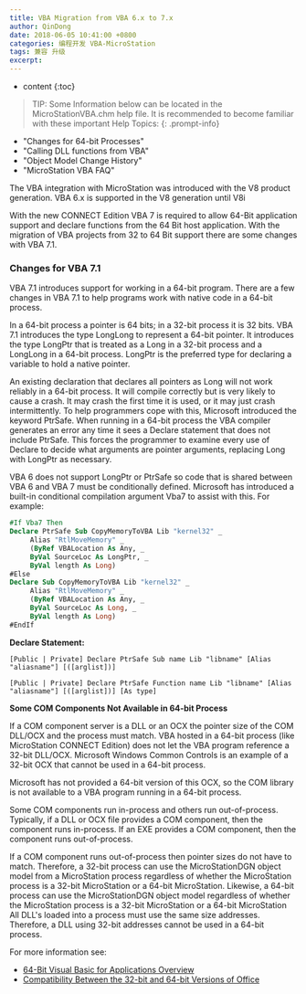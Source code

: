 ```yaml
---
title: VBA Migration from VBA 6.x to 7.x
author: QinDong
date: 2018-06-05 10:41:00 +0800
categories: 编程开发 VBA-MicroStation
tags: 兼容 升级
excerpt: 
---
```

* content
{:toc}

>TIP: Some Information below can be located in the MicroStationVBA.chm help file.  It is recommended to become familiar with these important Help Topics:
{: .prompt-info}

- "Changes for 64-bit Processes"
- "Calling DLL functions from VBA"
- "Object Model Change History"
- "MicroStation VBA FAQ"

The VBA integration with MicroStation was introduced with the V8 product generation. VBA 6.x is supported in the V8 generation until V8i

With the new CONNECT Edition VBA 7 is required to allow 64-Bit application support and declare functions from the 64 Bit host application. With the migration of VBA projects from 32 to 64 Bit support there are some changes with VBA 7.1.

### Changes for VBA 7.1

VBA 7.1 introduces support for working in a 64-bit program. There are a few changes in VBA 7.1 to help programs work with native code in a 64-bit process.

In a 64-bit process a pointer is 64 bits; in a 32-bit process it is 32 bits. VBA 7.1 introduces the type LongLong to represent a 64-bit pointer. It introduces the type LongPtr that is treated as a Long in a 32-bit process and a LongLong in a 64-bit process. LongPtr is the preferred type for declaring a variable to hold a native pointer.

An existing declaration that declares all pointers as Long will not work reliably in a 64-bit process. It will compile correctly but is very likely to cause a crash. It may crash the first time it is used, or it may just crash intermittently. To help programmers cope with this, Microsoft introduced the keyword PtrSafe. When running in a 64-bit process the VBA compiler generates an error any time it sees a Declare statement that does not include PtrSafe. This forces the programmer to examine every use of Declare to decide what arguments are pointer arguments, replacing Long with LongPtr as necessary.

VBA 6 does not support LongPtr or PtrSafe so code that is shared between VBA 6 and VBA 7 must be conditionally defined. Microsoft has introduced a built-in conditional compilation argument Vba7 to assist with this. For example:

```vb
#If Vba7 Then 
Declare PtrSafe Sub CopyMemoryToVBA Lib "kernel32" _ 
     Alias "RtlMoveMemory" _ 
     (ByRef VBALocation As Any, _ 
     ByVal SourceLoc As LongPtr, _ 
     ByVal length As Long) 
#Else 
Declare Sub CopyMemoryToVBA Lib "kernel32" _ 
     Alias "RtlMoveMemory" _ 
     (ByRef VBALocation As Any, _ 
     ByVal SourceLoc As Long, _ 
     ByVal length As Long) 
#EndIf
```

**Declare Statement:**

`[Public | Private] Declare PtrSafe Sub name Lib "libname" [Alias "aliasname"] [([arglist])]`

`[Public | Private] Declare PtrSafe Function name Lib "libname" [Alias "aliasname"] [([arglist])] [As type]`

**Some COM Components Not Available in 64-bit Process**

If a COM component server is a DLL or an OCX the pointer size of the COM DLL/OCX and the process must match. VBA hosted in a 64-bit process (like MicroStation CONNECT Edition) does not let the VBA program reference a 32-bit DLL/OCX. Microsoft Windows Common Controls is an example of a 32-bit OCX that cannot be used in a 64-bit process. 

Microsoft has not provided a 64-bit version of this OCX, so the COM library is not available to a VBA program running in a 64-bit process.

Some COM components run in-process and others run out-of-process. Typically, if a DLL or OCX file provides a COM component, then the component runs in-process. If an EXE provides a COM component, then the component runs out-of-process.

If a COM component runs out-of-process then pointer sizes do not have to match. Therefore, a 32-bit process can use the MicroStationDGN object model from a MicroStation process regardless of whether the MicroStation process is a 32-bit MicroStation or a 64-bit MicroStation. Likewise, a 64-bit process can use the MicroStationDGN object model regardless of whether the MicroStation process is a 32-bit MicroStation or a 64-bit MicroStation
All DLL's loaded into a process must use the same size addresses. Therefore, a DLL using 32-bit addresses cannot be used in a 64-bit process.

For more information see:

- [64-Bit Visual Basic for Applications Overview](http://msdn.microsoft.com/en-us/library/office/gg264421(v=office.15).aspx)
- [Compatibility Between the 32-bit and 64-bit Versions of Office](http://msdn.microsoft.com/en-us/library/office/ee691831(v=office.14).aspx#odc_office2010_Compatibility32bit64bit_ActiveXControlCOMAddinCompatibility%20/)